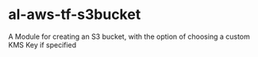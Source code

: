 # al-aws-tf-s3bucket
A Module for creating an S3 bucket, with the option of choosing a custom KMS Key if specified
